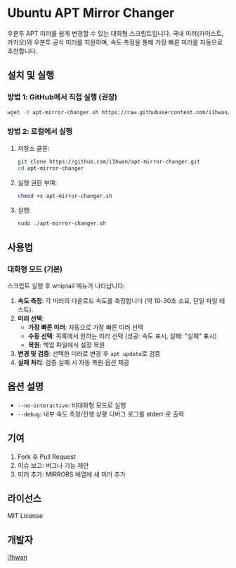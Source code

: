 # Ubuntu APT Mirror Changer

우분투 APT 미러를 쉽게 변경할 수 있는 대화형 스크립트입니다. 국내 미러(카이스트, 카카오)와 우분투 공식 미러를 지원하며, 속도 측정을 통해 가장 빠른 미러를 자동으로 추천합니다.

## 설치 및 실행

### 방법 1: GitHub에서 직접 실행 (권장)
```bash
wget -O apt-mirror-changer.sh https://raw.githubusercontent.com/i1hwan/apt-mirror-changer/main/apt-mirror-changer.sh && sudo bash apt-mirror-changer.sh
```

### 방법 2: 로컬에서 실행
1. 저장소 클론:
   ```bash
   git clone https://github.com/i1hwan/apt-mirror-changer.git
   cd apt-mirror-changer
   ```

2. 실행 권한 부여:
   ```bash
   chmod +x apt-mirror-changer.sh
   ```

3. 실행:
   ```bash
   sudo ./apt-mirror-changer.sh
   ```

## 사용법

### 대화형 모드 (기본)
스크립트 실행 후 whiptail 메뉴가 나타납니다:

1. **속도 측정**: 각 미러의 다운로드 속도를 측정합니다 (약 10-30초 소요, 단일 파일 테스트).
2. **미러 선택**:
   - **가장 빠른 미러**: 자동으로 가장 빠른 미러 선택
   - **수동 선택**: 목록에서 원하는 미러 선택 (성공: 속도 표시, 실패: "실패" 표시)
   - **복원**: 백업 파일에서 설정 복원
3. **변경 및 검증**: 선택한 미러로 변경 후 `apt update`로 검증
4. **실패 처리**: 검증 실패 시 자동 복원 옵션 제공

## 옵션 설명

- `--no-interactive`: 비대화형 모드로 실행
- `--debug`: 내부 속도 측정/진행 상황 디버그 로그를 stderr 로 출력

## 기여

1. Fork 후 Pull Request
2. 이슈 보고: 버그나 기능 제안
3. 미러 추가: MIRRORS 배열에 새 미러 추가

## 라이선스

MIT License

## 개발자
[i1hwan](https://github.com/i1hwan)
